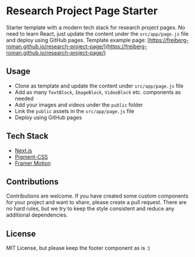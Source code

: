 # Research Project Page Starter
Starter template with a modern tech stack for research project pages.
No need to learn React, just update the content under the `src/app/page.js` file
and deploy using GitHub pages.
Template example page: [https://freiberg-roman.github.io/research-project-page/](https://freiberg-roman.github.io/research-project-page/)

## Usage
- Clone as template and update the content under `src/app/page.js` file
- Add as many `TextBlock`, `ImageBlock`, `VideoBlock` etc. components as needed
- Add your images and videos under the `public` folder
- Link the `public` assets in the `src/app/page.js` file
- Deploy using GitHub pages

## Tech Stack
- [Next.js](https://nextjs.org/)
- [Pigment-CSS](https://github.com/mui/pigment-css)
- [Framer Motion](https://framermotion.framer.website)

## Contributions
Contributions are welcome. If you have created some custom components for your
project and want to share, please create a pull request. There are no hard rules,
but we try to keep the style consistent and reduce any additional dependencies.

## License
MIT License, but please keep the footer component as is :)

